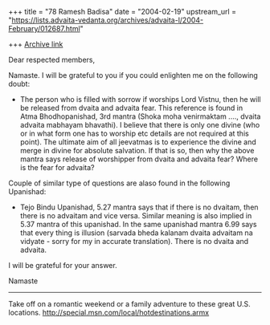 +++
title = "78 Ramesh Badisa"
date = "2004-02-19"
upstream_url = "https://lists.advaita-vedanta.org/archives/advaita-l/2004-February/012687.html"

+++
[Archive link](https://lists.advaita-vedanta.org/archives/advaita-l/2004-February/012687.html)

Dear respected members,

Namaste. I will be grateful to you if you could enlighten me on the 
following doubt:

* The person who is filled with sorrow if worships Lord Vistnu, then he will 
be released from dvaita and advaita fear. This reference is found in Atma 
Bhodhopanishad, 3rd mantra (Shoka moha venirmaktam ...., dvaita advaita 
mabhayam bhavathi). I believe that there is only one divine (who or in what 
form one has to worship etc details are not required at this point). The 
ultimate aim of all jeevatmas is to experience the divine and merge in 
divine for absolute salvation. If that is so, then why the above mantra says 
release of worshipper from dvaita and advaita fear? Where is the fear for 
advaita?

Couple of similar type of questions are alaso found in the following 
Upanishad:


* Tejo Bindu Upanishad, 5.27 mantra says that if there is no dvaitam, then 
there is no advaitam and vice versa. Similar meaning is also implied in 5.37 
mantra of this upanishad. In the same upanishad mantra 6.99 says that every 
thing is illusion (sarvada bheda kalanam dvaita advaitam na vidyate - sorry 
for my in accurate translation). There is no dvaita and advaita.

I will be grateful for your answer.

Namaste

_________________________________________________________________
Take off on a romantic weekend or a family adventure to these great U.S. 
locations. http://special.msn.com/local/hotdestinations.armx


